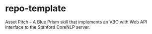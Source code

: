 # repo-template
Asset Pitch – A Blue Prism skill that implements an VBO with Web API interface to the Stanford CoreNLP server.
